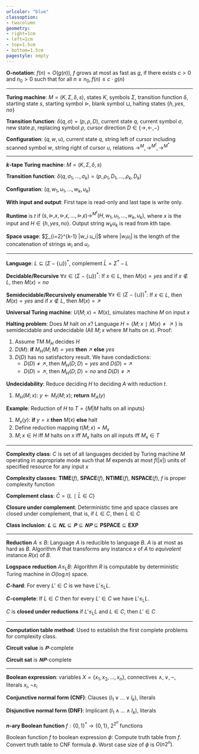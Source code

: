 ```yaml
---
urlcolor: "blue"
classoption:
- twocolumn
geometry:
- right=1cm
- left=1cm
- top=1.5cm
- bottom=1.5cm
pagestyle: empty
---
```


**O-notation**: $f(n)=O(g(n))$, $f$ grows at most as fast as $g,$ if there exists $c>0$ and $n_0>0$ such that for all $n≥n_0,f(n)≤c⋅g(n)$

---

**Turing machine**: $M=(K,Σ,δ,s)$, states $K$, symbols $Σ$, transition function $δ$, starting state $s$, starting symbol  $⊳$, blank symbol $⊔$, halting states $\{h,yes,no\}$

**Transition function**: $δ(q,σ)=(p,ρ,D)$, current state $q$, current symbol $σ$, new state $p$, replacing symbol $ρ$, cursor direction $D∈\{→,←,-\}$

**Configuration**: $(q,w,u)$, current state $q$, string left of cursor including scanned symbol $w$, string right of cursor $u$, relations $→^M,→^{M^t},→^{M^*}$

---

**$k$-tape Turing machine**: $M=(K,Σ,δ,s)$

**Transition function**: $δ(q,σ_1,...,σ_k) = (p,ρ_1,D_1,...,ρ_k,D_k)$

**Configuration**: $(q,w_1,u_1,...,w_k,u_k)$

**With input and output**: First tape is read-only and last tape is write only.

**Runtime** is $t$ if $(s,⊳,x,⊳,ϵ,...,⊳,ϵ)→^{M^t} (H,w_1,u_1,...,w_k,u_k),$ where $x$ is the input and $H∈\{h,yes,no\}.$ Output string $w_k u_k$ is read from $k$th tape. 

**Space usage**: $∑_{i=2}^{k-1} |w_i u_i|$ where $|w_i u_i|$ is the length of the concatenation of strings $w_i$ and $u_i.$

<!-- TODO: linear speedup -->
<!-- TODO: nondeterministic Turing machine -->
<!-- TODO: savitch's theorem -->
<!-- TODO: rice's theorem -->

---

**Language**: $L⊆(Σ-\{⊔\})^*$, complement $\bar{L}=Σ^*-L$

**Decidable/Recursive** $∀x∈(Σ-\{⊔\})^*$: If $x∈L$, then $M(x)=yes$ and if $x∉L$, then $M(x)=no$

**Semidecidable/Recursively enumerable** $∀x∈(Σ-\{⊔\})^*$: If $x∈L$, then $M(x)=yes$ and if $x∉L$, then $M(x)=↗$

**Universal Turing machine**: $U(M;x)=M(x)$, simulates machine $M$ on input $x$

**Halting problem**: Does $M$ halt on $x$? Language $H=\{M;x ∣ M(x)≠↗\}$ is semidecidable and undecidable (All $M;x$ where $M$ halts on $x$). Proof:

1) Assume TM $M_H$ decides $H$
2) $D(M)$: **if** $M_H(M;M)=yes$ **then** $↗$ **else** $yes$
3) $D(D)$ has no satisfactory result. We have condadictions:
   * $D(D)≠↗,$ then $M_H(D;D)=yes$ and $D(D)=↗$
   * $D(D)=↗,$ then $M_H(D;D)=no$ and $D(D)≠↗$

**Undecidability**: Reduce deciding $H$ to deciding $A$ with reduction $t.$

1) $M_H(M;x)$: $y←M_t(M;x)$; **return** $M_A(y)$

**Example**: Reduction of $H$ to $T=\{M|M \text{ halts on all inputs}\}$

1) $M_x(y)$: **if** $y=x$ **then** $M(x)$ **else** halt
2) Define reduction mapping $t(M;x)=M_x$
3) $M;x∈H$ iff $M$ halts on $x$ iff $M_x$ halts on all inputs iff $M_x∈T$

---

**Complexity class**: $C$ is set of all languages decided by Turing machine $M$ operating in appropriate mode such that $M$ expends at most $f(|x|)$ units of specified resource for any input $x$

**Complexity classes**: $\mathbf{TIME}(f)$, $\mathbf{SPACE}(f)$, $\mathbf{NTIME}(f)$, $\mathbf{NSPACE}(f)$, $f$ is proper complexity function

**Complement class**: $\bar{C}=\{L ∣ \bar{L}∈C\}$

**Closure under complement**: Deterministic time and space classes are closed under complement, that is, if $L∈C$, then $\bar{L}∈C$

**Class inclusion**: $𝐋⊆𝐍𝐋⊆𝐏⊆𝐍𝐏⊆\mathbf{PSPACE}⊆\mathbf{EXP}$

---

**Reduction** $A≤B$: Language $A$ is reducible to language $B$. $A$ is at most as hard as $B.$ Algorithm $R$ that transforms any instance $x$ of $A$ to *equivalent* instance $R(x)$ of $B.$

**Logspace reduction** $A≤_\mathrm{L} B$: Algorithm $R$ is computable by deterministic Turing machine in $O(\log n)$ space.

**$C$-hard**: For every $L'∈C$ is we have $L'≤_\mathrm{L}L.$

**$C$-complete**: If $L∈C$ then for every $L'∈C$ we have $L'≤_\mathrm{L}L.$

$C$ is **closed under reductions** if $L'≤_\mathrm{L}L$ and $L∈C,$ then $L'∈C$

---

**Computation table method**: Used to establish the first complete problems for complexity class.

**Circuit value** is $𝐏$-complete

**Circuit sat** is $𝐍𝐏$-complete

---

**Boolean expression**: variables $X=\{x_1,x_2,...,x_n\}$, connectives $∧,∨,¬$, literals $x_i,¬x_i$

**Conjunctive normal form (CNF)**: Clauses $(l_1 ∨ ... ∨ l_k)$, literals

**Disjunctive normal form (DNF)**: Implicant $(l_1 ∧ ... ∧ l_k)$, literals

**$n$-ary Boolean function** $f:\{0,1\}^*→\{0,1\}$, $2^{2^n}$ functions

Boolean function $f$ to boolean expression $ϕ$: Compute truth table from $f$. Convert truth table to CNF formula $ϕ.$ Worst case size of $ϕ$ is $O(n2^n).$

<!-- TODO: boolean circuit -->
